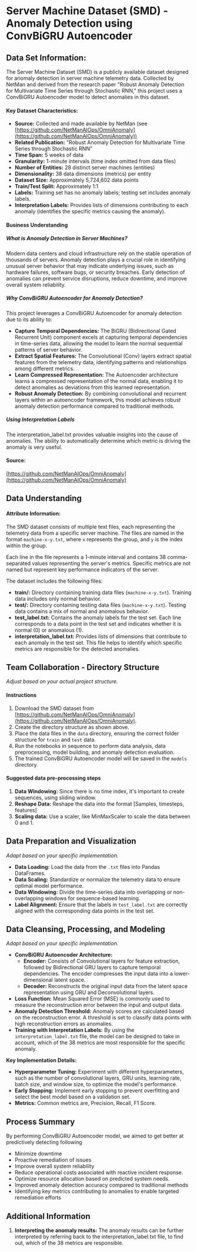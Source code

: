 # Server Machine Dataset (SMD) - Anomaly Detection using ConvBiGRU Autoencoder

## Data Set Information:

The Server Machine Dataset (SMD) is a publicly available dataset designed for anomaly detection in server machine telemetry data. Collected by NetMan and derived from the research paper "Robust Anomaly Detection for Multivariate Time Series through Stochastic RNN," this project uses a ConvBiGRU Autoencoder model to detect anomalies in this dataset.

#### Key Dataset Characteristics:

*   **Source:** Collected and made available by NetMan (see [https://github.com/NetManAIOps/OmniAnomaly](https://github.com/NetManAIOps/OmniAnomaly))
*   **Related Publication:** "Robust Anomaly Detection for Multivariate Time Series through Stochastic RNN"
*   **Time Span:** 5 weeks of data
*   **Granularity:** 1-minute intervals (time index omitted from data files)
*   **Number of Entities:** 28 distinct server machines (entities)
*   **Dimensionality:** 38 data dimensions (metrics) per entity
*   **Dataset Size:** Approximately 5,724,602 data points
*   **Train/Test Split:** Approximately 1:1
*   **Labels:** Training set has no anomaly labels; testing set includes anomaly labels.
*   **Interpretation Labels:** Provides lists of dimensions contributing to each anomaly (identifies the specific metrics causing the anomaly).

#### Business Understanding

##### What is Anomaly Detection in Server Machines?

Modern data centers and cloud infrastructure rely on the stable operation of thousands of servers. Anomaly detection plays a crucial role in identifying unusual server behavior that may indicate underlying issues, such as hardware failures, software bugs, or security breaches. Early detection of anomalies can prevent service disruptions, reduce downtime, and improve overall system reliability.

##### Why ConvBiGRU Autoencoder for Anomaly Detection?

This project leverages a ConvBiGRU Autoencoder for anomaly detection due to its ability to:

*   **Capture Temporal Dependencies:** The BiGRU (Bidirectional Gated Recurrent Unit) component excels at capturing temporal dependencies in time-series data, allowing the model to learn the normal sequential patterns of server behavior.
*   **Extract Spatial Features:** The Convolutional (Conv) layers extract spatial features from the telemetry data, identifying patterns and relationships among different metrics.
*   **Learn Compressed Representation:** The Autoencoder architecture learns a compressed representation of the normal data, enabling it to detect anomalies as deviations from this learned representation.
*   **Robust Anomaly Detection:** By combining convolutional and recurrent layers within an autoencoder framework, this model achieves robust anomaly detection performance compared to traditional methods.

##### Using Interpretation Labels

The interpretation_label.txt provides valuable insights into the cause of anomalies. The ability to automatically determine which metric is driving the anomaly is very useful.

#### Source:

[https://github.com/NetManAIOps/OmniAnomaly](https://github.com/NetManAIOps/OmniAnomaly)

## Data Understanding


#### Attribute Information:

The SMD dataset consists of multiple text files, each representing the telemetry data from a specific server machine. The files are named in the format `machine-x-y.txt`, where `x` represents the group, and `y` is the index within the group.

Each line in the file represents a 1-minute interval and contains 38 comma-separated values representing the server's metrics. Specific metrics are not named but represent key performance indicators of the server.

The dataset includes the following files:

*   **train/:** Directory containing training data files (`machine-x-y.txt`). Training data includes only normal behavior.
*   **test/:** Directory containing testing data files (`machine-x-y.txt`). Testing data contains a mix of normal and anomalous behavior.
*   **test_label.txt:** Contains the anomaly labels for the test set. Each line corresponds to a data point in the test set and indicates whether it is normal (0) or anomalous (1).
*   **interpretation_label.txt:** Provides lists of dimensions that contribute to each anomaly in the test set. This file helps to identify which specific metrics are responsible for the detected anomalies.

## Team Collaboration - Directory Structure

*Adjust based on your actual project structure.*


#### Instructions

1.  Download the SMD dataset from [https://github.com/NetManAIOps/OmniAnomaly](https://github.com/NetManAIOps/OmniAnomaly).
2.  Create the directory structure as shown above.
3.  Place the data files in the `data` directory, ensuring the correct folder structure for `train` and `test` data.
4.  Run the notebooks in sequence to perform data analysis, data preprocessing, model building, and anomaly detection evaluation.
5.  The trained ConvBiGRU Autoencoder model will be saved in the `models` directory.

#### Suggested data pre-processing steps
1.  **Data Windowing:** Since there is no time index, it's important to create sequences, using sliding window.
2.  **Reshape Data:** Reshape the data into the format [Samples, timesteps, features]
3.  **Scaling data:** Use a scaler, like MinMaxScaler to scale the data between 0 and 1.

## Data Preparation and Visualization

*Adapt based on your specific implementation.*


*   **Data Loading:** Load the data from the `.txt` files into Pandas DataFrames.
*   **Data Scaling:** Standardize or normalize the telemetry data to ensure optimal model performance.
*   **Data Windowing:** Divide the time-series data into overlapping or non-overlapping windows for sequence-based learning.
*   **Label Alignment:** Ensure that the labels in `test_label.txt` are correctly aligned with the corresponding data points in the test set.

## Data Cleansing, Processing, and Modeling

*Adapt based on your specific implementation.*


*   **ConvBiGRU Autoencoder Architecture:**
    *   **Encoder:** Consists of Convolutional layers for feature extraction, followed by Bidirectional GRU layers to capture temporal dependencies. The encoder compresses the input data into a lower-dimensional latent space.
    *   **Decoder:** Reconstructs the original input data from the latent space representation using GRU and Deconvolutional layers.
*   **Loss Function:** Mean Squared Error (MSE) is commonly used to measure the reconstruction error between the input and output data.
*   **Anomaly Detection Threshold:** Anomaly scores are calculated based on the reconstruction error. A threshold is set to classify data points with high reconstruction errors as anomalies.
*   **Training with Interpretation Labels:** By using the `interpretation_label.txt` file, the model can be designed to take in account, which of the 38 metrics are most responsible for the specific anomaly.

**Key Implementation Details:**

*   **Hyperparameter Tuning:** Experiment with different hyperparameters, such as the number of convolutional layers, GRU units, learning rate, batch size, and window size, to optimize the model's performance.
*   **Early Stopping:** Implement early stopping to prevent overfitting and select the best model based on a validation set.
*   **Metrics:** Common metrics are, Precision, Recall, F1 Score.

## Process Summary

By performing ConvBiGRU Autoencoder model, we aimed to get better at predictively detecting following
*   Minimize downtime
*   Proactive remediation of issues
*   Improve overall system reliability
*   Reduce operational costs associated with reactive incident response.
*   Optimize resource allocation based on predicted system needs.
*   Improved anomaly detection accuracy compared to traditional methods
*   Identifying key metrics contributing to anomalies to enable targeted remediation efforts

## Additional Information
1.  **Interpreting the anomaly results:** The anomaly results can be further interpreted by referring back to the interpretation_label.txt file, to find out, which of the 38 metrics are responsible.


